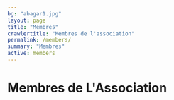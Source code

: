 ```yaml
---
bg: "abagar1.jpg"
layout: page
title: "Membres"
crawlertitle: "Membres de l'association"
permalink: /members/
summary: "Membres"
active: members
---
```


# Membres de L'Association
